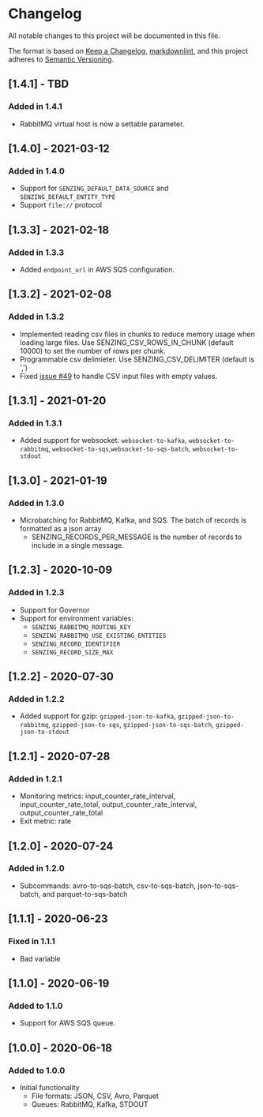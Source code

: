 # Changelog

All notable changes to this project will be documented in this file.

The format is based on [Keep a Changelog](https://keepachangelog.com/en/1.0.0/),
[markdownlint](https://dlaa.me/markdownlint/),
and this project adheres to [Semantic Versioning](https://semver.org/spec/v2.0.0.html).

## [1.4.1] - TBD

### Added in 1.4.1

- RabbitMQ virtual host is now a settable parameter.

## [1.4.0] - 2021-03-12

### Added in 1.4.0

- Support for `SENZING_DEFAULT_DATA_SOURCE` and `SENZING_DEFAULT_ENTITY_TYPE`
- Support `file://` protocol

## [1.3.3] - 2021-02-18

### Added in 1.3.3

- Added `endpoint_url` in AWS SQS configuration.

## [1.3.2] - 2021-02-08

### Added in 1.3.2

- Implemented reading csv files in chunks to reduce memory usage when loading large files. Use SENZING_CSV_ROWS_IN_CHUNK (default 10000) to set the number of rows per chunk.
- Programmable csv delimieter.  Use SENZING_CSV_DELIMITER (default is ',')
- Fixed [issue #49](https://github.com/Senzing/stream-producer/issues/49) to handle CSV input files with empty values.

## [1.3.1] - 2021-01-20

### Added in 1.3.1

- Added support for websocket: `websocket-to-kafka`, `websocket-to-rabbitmq`, `websocket-to-sqs`,`websocket-to-sqs-batch`, `websocket-to-stdout`

## [1.3.0] - 2021-01-19

### Added in 1.3.0

- Microbatching for RabbitMQ, Kafka, and SQS. The batch of records is formatted as a json array
  - SENZING_RECORDS_PER_MESSAGE is the number of records to include in a single message.

## [1.2.3] - 2020-10-09

### Added in 1.2.3

- Support for Governor
- Support for environment variables:
  - `SENZING_RABBITMQ_ROUTING_KEY`
  - `SENZING_RABBITMQ_USE_EXISTING_ENTITIES`
  - `SENZING_RECORD_IDENTIFIER`
  - `SENZING_RECORD_SIZE_MAX`

## [1.2.2] - 2020-07-30

### Added in 1.2.2

- Added support for gzip: `gzipped-json-to-kafka`, `gzipped-json-to-rabbitmq`, `gzipped-json-to-sqs`, `gzipped-json-to-sqs-batch`, `gzipped-json-to-stdout`

## [1.2.1] - 2020-07-28

### Added in 1.2.1

- Monitoring metrics:  input_counter_rate_interval, input_counter_rate_total, output_counter_rate_interval, output_counter_rate_total
- Exit metric: rate

## [1.2.0] - 2020-07-24

### Added in 1.2.0

- Subcommands:  avro-to-sqs-batch, csv-to-sqs-batch, json-to-sqs-batch, and parquet-to-sqs-batch

## [1.1.1] - 2020-06-23

### Fixed in 1.1.1

- Bad variable

## [1.1.0] - 2020-06-19

### Added to 1.1.0

- Support for AWS SQS queue.

## [1.0.0] - 2020-06-18

### Added to 1.0.0

- Initial functionality
  - File formats: JSON, CSV, Avro, Parquet
  - Queues: RabbitMQ, Kafka, STDOUT
